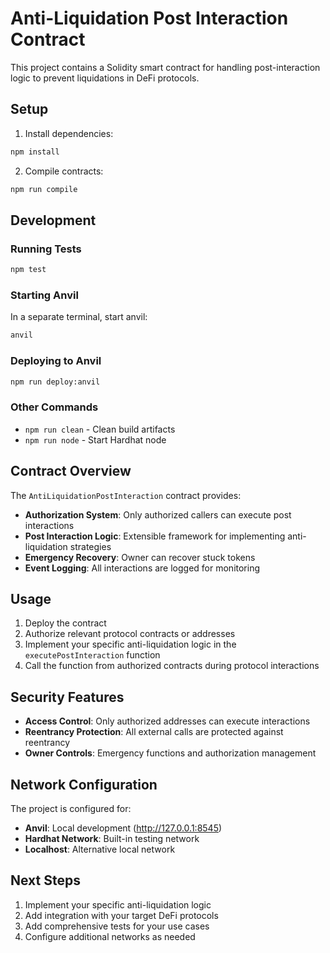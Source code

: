 # Anti-Liquidation Post Interaction Contract

This project contains a Solidity smart contract for handling post-interaction logic to prevent liquidations in DeFi protocols.

## Setup

1. Install dependencies:
```bash
npm install
```

2. Compile contracts:
```bash
npm run compile
```

## Development

### Running Tests
```bash
npm test
```

### Starting Anvil
In a separate terminal, start anvil:
```bash
anvil
```

### Deploying to Anvil
```bash
npm run deploy:anvil
```

### Other Commands
- `npm run clean` - Clean build artifacts
- `npm run node` - Start Hardhat node

## Contract Overview

The `AntiLiquidationPostInteraction` contract provides:

- **Authorization System**: Only authorized callers can execute post interactions
- **Post Interaction Logic**: Extensible framework for implementing anti-liquidation strategies
- **Emergency Recovery**: Owner can recover stuck tokens
- **Event Logging**: All interactions are logged for monitoring

## Usage

1. Deploy the contract
2. Authorize relevant protocol contracts or addresses
3. Implement your specific anti-liquidation logic in the `executePostInteraction` function
4. Call the function from authorized contracts during protocol interactions

## Security Features

- **Access Control**: Only authorized addresses can execute interactions
- **Reentrancy Protection**: All external calls are protected against reentrancy
- **Owner Controls**: Emergency functions and authorization management

## Network Configuration

The project is configured for:
- **Anvil**: Local development (http://127.0.0.1:8545)
- **Hardhat Network**: Built-in testing network
- **Localhost**: Alternative local network

## Next Steps

1. Implement your specific anti-liquidation logic
2. Add integration with your target DeFi protocols
3. Add comprehensive tests for your use cases
4. Configure additional networks as needed 
